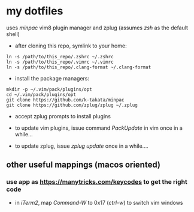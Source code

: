 # my dotfiles
uses _minpac_ vim8 plugin manager and zplug (assumes _zsh_ as the default shell)

* after cloning this repo, symlink to your home:
~~~
ln -s /path/to/this_repo/.zshrc ~/.zshrc
ln -s /path/to/this_repo/.vimrc ~/.vimrc 
ln -s /path/to/this_repo/.clang-format ~/.clang-format
~~~

* install the package managers:
~~~
mkdir -p ~/.vim/pack/plugins/opt
cd ~/.vim/pack/plugins/opt
git clone https://github.com/k-takata/minpac
git clone https://github.com/zplug/zplug ~/.zplug
~~~

* accept zplug prompts to install plugins

* to update vim plugins, issue command _PackUpdate_ in vim once in a while...

* to update zplug, issue _zplug update_ once in a while....

## other useful mappings (macos oriented)
### use app as https://manytricks.com/keycodes to get the right code
* in _iTerm2_, map _Command-W_ to 0x17 (_ctrl-w_) to switch vim windows
